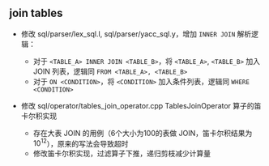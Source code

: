 ## join tables

- 修改 sql/parser/lex_sql.l, sql/parser/yacc_sql.y，增加 `INNER JOIN` 解析逻辑：
    - 对于 `<TABLE_A> INNER JOIN <TABLE_B>`，将 `<TABLE_A>`, `<TABLE_B>` 加入 JOIN 列表，逻辑同 `FROM <TABLE_A>, <TABLE_B>`
    - 对于 `ON <CONDITION>`，将 `<CONDITION>` 加入条件列表，逻辑同 `WHERE <CONDITION>`



- 修改 sql/operator/tables_join_operator.cpp TablesJoinOperator 算子的笛卡尔积实现
    - 存在大表 JOIN 的用例（6个大小为100的表做 JOIN，笛卡尔积结果为$10^{12}$），原来的写法会导致超时
    - 修改笛卡尔积实现，过滤算子下推，递归剪枝减少计算量